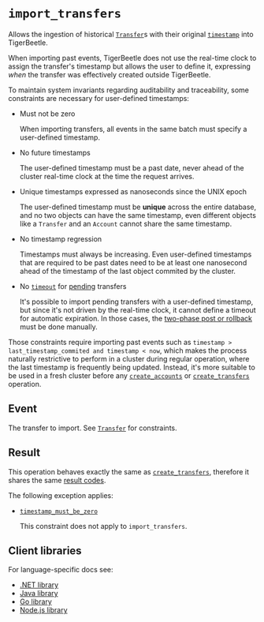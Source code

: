 # `import_transfers`

Allows the ingestion of historical [`Transfer`](../transfer.md)s with their original
[`timestamp`](../transfer.md#timestamp) into TigerBeetle.

When importing past events, TigerBeetle does not use the real-time clock to assign the transfer's
timestamp but allows the user to define it, expressing _when_ the transfer was effectively created
outside TigerBeetle.

To maintain system invariants regarding auditability and traceability, some constraints are necessary
for user-defined timestamps:

- Must not be zero

  When importing transfers, all events in the same batch must specify a user-defined timestamp.

- No future timestamps

  The user-defined timestamp must be a past date, never ahead of the cluster real-time clock at the
  time the request arrives.

- Unique timestamps expressed as nanoseconds since the UNIX epoch

  The user-defined timestamp must be **unique** across the entire database, and no two objects can
  have the same timestamp, even different objects like a `Transfer` and an `Account` cannot share
  the same timestamp.

- No timestamp regression

  Timestamps must always be increasing. Even user-defined timestamps that are required to be past
  dates need to be at least one nanosecond ahead of the timestamp of the last object commited by
  the cluster.

- No [`timeout`](../transfer.md#timeout) for [pending](../transfer.md#flagspending) transfers

  It's possible to import pending transfers with a user-defined timestamp, but since it's not
  driven by the real-time clock, it cannot define a timeout for automatic expiration.
  In those cases, the [two-phase post or rollback](../../develop/two-phase-transfers.md) must be
  done manually.

Those constraints require importing past events such as
`timestamp > last_timestamp_commited and timestamp < now`, which makes the process naturally
restrictive to perform in a cluster during regular operation, where the last timestamp is
frequently being updated. Instead, it's more suitable to be used in a fresh cluster before any
[`create_accounts`](./create_accounts.md) or [`create_transfers`](./create_transfers.md) operation.

## Event

The transfer to import. See [`Transfer`](../transfer.md) for constraints.

## Result

This operation behaves exactly the same as [`create_transfers`](./create_transfers.md), therefore it shares
the same [result codes](./create_transfers.md#result).

The following exception applies:

- [`timestamp_must_be_zero`](./create_transfers.md#timestamp_must_be_zero)

  This constraint does not apply to `import_transfers`.

## Client libraries

For language-specific docs see:

- [.NET library](/src/clients/dotnet/README.md#importing-historical-events)
- [Java library](/src/clients/java/README.md#importing-historical-events)
- [Go library](/src/clients/go/README.md#importing-historical-events)
- [Node.js library](/src/clients/node/README.md#importing-historical-events)
